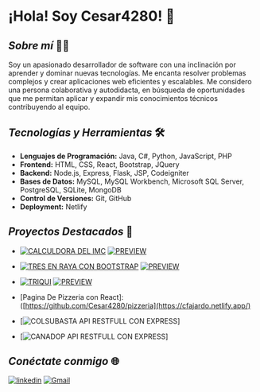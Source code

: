 # ¡Hola! Soy Cesar4280! 👋

## *Sobre mí* 👨‍💻
Soy un apasionado desarrollador de software con una inclinación por aprender y dominar nuevas tecnologías. Me encanta resolver problemas complejos y crear aplicaciones web eficientes y escalables. Me considero una persona colaborativa y autodidacta, en búsqueda de oportunidades que me permitan aplicar y expandir mis conocimientos técnicos contribuyendo al equipo.

## *Tecnologías y Herramientas* 🛠️
- **Lenguajes de Programación:** Java, C#, Python, JavaScript, PHP
- **Frontend:** HTML, CSS, React, Bootstrap, JQuery
- **Backend:** Node.js, Express, Flask, JSP, Codeigniter
- **Bases de Datos:** MySQL, MySQL Workbench, Microsoft SQL Server, PostgreSQL, SQLite, MongoDB
- **Control de Versiones:** Git, GitHub
- **Deployment:** Netlify

## *Proyectos Destacados* 🌟
- [![CALCULDORA DEL IMC](https://img.shields.io/badge/CALCULDORA%20DEL%20IMC-grey?style=for-the-badge&logo=javascript)](https://github.com/Cesar4280/steam-academy/tree/main/body_mass_corporal) [![PREVIEW](https://img.shields.io/badge/PREVISUALIZAR-FFD569?style=for-the-badge)](https://body-mass-corporal.netlify.app/)
- [![TRES EN RAYA CON BOOTSTRAP](https://img.shields.io/badge/TRES%20EN%20RAYA-E1DCED?style=for-the-badge&logo=bootstrap)](https://github.com/Cesar4280/tic-tac-toe) [![PREVIEW](https://img.shields.io/badge/PREVISUALIZAR-FFD569?style=for-the-badge)](https://tic-tac-toe-vanilla-app.netlify.app/)
- [![TRIQUI](https://img.shields.io/badge/TRIQUI-5CE1E6?style=for-the-badge&logo=react)](https://github.com/Cesar4280/dev/tree/main/tic-tac-toe) [![PREVIEW](https://img.shields.io/badge/PREVISUALIZAR-FFD569?style=for-the-badge)](https://tic-tac-toe-by-cesar4280.netlify.app/)

- [Pagina De Pizzeria con React]:([https://github.com/Cesar4280/pizzeria](https://cfajardo.netlify.app/)
- [![**COLSUBASTA API RESTFULL CON EXPRESS**](https://github.com/Cesar4280/canadop-express-restfull-api)]
- [![**CANADOP API RESTFULL CON EXPRESS**](https://github.com/Cesar4280/canadop-express-restfull-api)]

## *Conéctate conmigo* 🌐
[![linkedin](https://img.shields.io/badge/linkedin-0A66C2?style=for-the-badge&logo=linkedin&logoColor=white)](https://www.linkedin.com/in/cesar4280)
[![Gmail](https://img.shields.io/badge/gmail-EC5353?style=for-the-badge&logo=gmail&logoColor=white)](mailto:cesarjavierfajardoortiz@gmail.com?subject=Contactar%20con%20Cesar4280&body=Me%20gustar%C3%ADa%20que%20hicieras%20parte%20de%20mi%20equipo%20de%20trabajo)